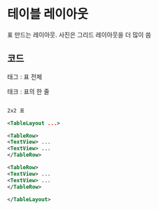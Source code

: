 # 테이블 레이아웃

표 만드는 레이아웃. 사진은 그리드 레이아웃을 더 많이 씀


## 코드

<TableLayout> 태그 : 표 전체

<TableRow> 태크 : 표의 한 줄

```xml

2x2 표

<TableLayout ...>

<TableRow>
<TextView> ...
<TextView> ...
</TableRow>

<TableRow>
<TextView> ...
<TextView> ...
</TableRow>

</TableLayout>
```
